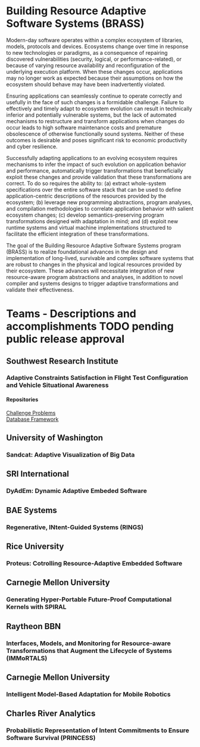 # Building Resource Adaptive Software Systems (BRASS) 

Modern-day software operates within a complex ecosystem of libraries, models, protocols and devices. Ecosystems change over time in response to new technologies or paradigms, as a consequence of repairing discovered vulnerabilities (security, logical, or performance-related), or because of varying resource availability and reconfiguration of the underlying execution platform. When these changes occur, applications may no longer work as expected because their assumptions on how the ecosystem should behave may have been inadvertently violated.

Ensuring applications can seamlessly continue to operate correctly and usefully in the face of such changes is a formidable challenge. Failure to effectively and timely adapt to ecosystem evolution can result in technically inferior and potentially vulnerable systems, but the lack of automated mechanisms to restructure and transform applications when changes do occur leads to high software maintenance costs and premature obsolescence of otherwise functionally sound systems. Neither of these outcomes is desirable and poses significant risk to economic productivity and cyber resilience.

Successfully adapting applications to an evolving ecosystem requires mechanisms to infer the impact of such evolution on application behavior and performance, automatically trigger transformations that beneficially exploit these changes and provide validation that these transformations are correct. To do so requires the ability to: (a) extract whole-system specifications over the entire software stack that can be used to define application-centric descriptions of the resources provided by the ecosystem; (b) leverage new programming abstractions, program analyses, and compilation methodologies to correlate application behavior with salient ecosystem changes; (c) develop semantics-preserving program transformations designed with adaptation in mind; and (d) exploit new runtime systems and virtual machine implementations structured to facilitate the efficient integration of these transformations.

The goal of the Building Resource Adaptive Software Systems program (BRASS) is to realize foundational advances in the design and implementation of long-lived, survivable and complex software systems that are robust to changes in the physical and logical resources provided by their ecosystem. These advances will necessitate integration of new resource-aware program abstractions and analyses, in addition to novel compiler and systems designs to trigger adaptive transformations and validate their effectiveness. 

# Teams - Descriptions and accomplishments TODO pending public release approval

## Southwest Research Institute
### Adaptive Constraints Satisfaction in Flight Test Configuration and Vehicle Situational Awareness

#### Repositories
[Challenge Problems](https://github.com/darpa-brass/challenge-problems)  
[Database Framework](https://github.com/darpa-brass/adaptive-constraint-satisfaction)  

## University of Washington
### Sandcat: Adaptive Visualization of Big Data

## SRI International
### DyAdEm: Dynamic Adaptive Embeded Software

## BAE Systems
### Regenerative, INtent-Guided Systems (RINGS)

## Rice University
### Proteus: Cotrolling Resource-Adaptive Embedded Software

## Carnegie Mellon University
### Generating Hyper-Portable Future-Proof Computational Kernels with SPIRAL

## Raytheon BBN
### Interfaces, Models, and Monitoring for Resource-aware Transformations that Augment the Lifecycle of Systems (IMMoRTALS)

## Carnegie Mellon University
### Intelligent Model-Based Adaptation for Mobile Robotics

## Charles River Analytics
### Probabilistic Representation of Intent Commitments to Ensure Software Survival (PRINCESS)
